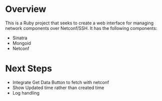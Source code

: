 Overview
========

This is a Ruby project that seeks to create a web interface for managing network components over Netconf/SSH. It has the following components:

* Sinatra
* Mongoid
* Netconf

Next Steps
==========

* Integrate Get Data Button to fetch with netconf
* Show Updated time rather than created time
* Log handling
